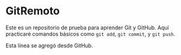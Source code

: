 # GitRemoto

Este es un repositorio de prueba para aprender Git y GitHub. 
Aquí practicaré comandos básicos como `git add`, `git commit`, y `git push`.

Esta línea se agregó desde GitHub.

